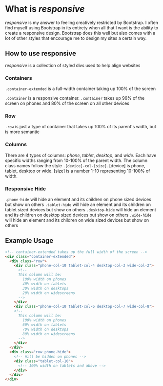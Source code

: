 # What is _responsive_
_responsive_ is my answer to feeling creatively restricted by Bootstrap. I often find myself using Bootstrap in its entirety when all that I want is the ability to create a responsive design. Bootstrap does this well but also comes with a lot of other styles that encourage me to design my sites a certain way.

## How to use responsive
_responsive_ is a collection of styled divs used to help align websites

### Containers
`.container-extended` is a full-width container taking up 100% of the screen

`.container` is a responsive container. `.container` takes up 96% of the screen on phones and 80% of the screen on all other devices

### Row
`.row` is just a type of container that takes up 100% of its parent's width, but is more semantic

### Columns
There are 4 types of columns: _phone_, _tablet_, _desktop_, and _wide_. Each have specific widths ranging from 10-100% of the parent width.
The column class names follow the style `.[device]-col-[size]`. [device] is phone, tablet, desktop or wide. [size] is a number 1-10 representing 10-100% of width.

### Responsive Hide
`.phone-hide` will hide an element and its children on phone sized devices but show on others
`.tablet-hide` will hide an element and its children on tablet sized devices but show on others
`.desktop-hide` will hide an element and its children on desktop sized devices but show on others
`.wide-hide` will hide an element and its children on wide sized devices but show on others

## Example Usage
```html
<!-- container-extended takes up the full width of the screen -->
<div class="container-extended">
  <div class="row">
    <div class="phone-col-10 tablet-col-4 desktop-col-3 wide-col-2">
      <!--
      This column will be:
        100% width on phones
        40% width on tablets
        30% width on desktops
        20% width on widescreens
      -->
    </div>
    <div class="phone-col-10 tablet-col-6 desktop-col-7 wide-col-8">
    <!--
      This column will be:
        100% width on phones
        60% width on tablets
        70% width on desktops
        80% width on widescreens
      -->
    </div>
  </div>
  <div class="row phone-hide">
    <!-- Will be hidden on phones -->
    <div class="tablet-col-10">
      <!-- 100% width on tablets and above -->
    </div>
  </div>
</div>

```

